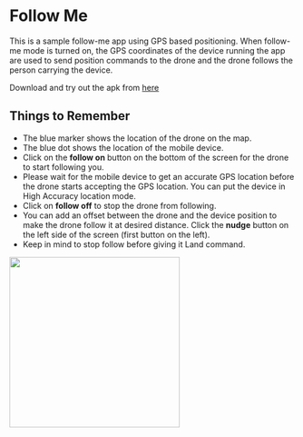 # Follow Me
This is a sample follow-me app using GPS based positioning. When follow-me mode is turned on, the GPS coordinates of the device running the app are used to send position commands to the drone and the drone follows the person carrying the device. 

Download and try out the apk from [here](https://flyt.blob.core.windows.net/flytos/downloads/apk/Flyt-Follow-me.apk)

## Things to Remember

* The blue marker shows the location of the drone on the map.
* The blue dot shows the location of the mobile device.
* Click on the **follow on** button on the bottom of the screen for the drone to start following you.
* Please wait for the mobile device to get an accurate GPS location before the drone starts accepting the GPS location. You can put the device in High Accuracy location mode.
* Click on **follow off** to stop the drone from following.
* You can add an offset between the drone and the device position to make the drone follow it at desired distance. Click the **nudge** button on the left side of the screen (first button on the left).
* Keep in mind to stop follow before giving it Land command.

<img src='https://cloud.githubusercontent.com/assets/6880872/24404285/752ef950-13de-11e7-9e88-4bc719788aa5.png' width=300>
